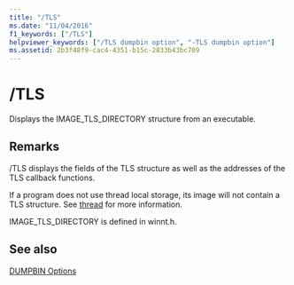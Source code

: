 ```yaml
---
title: "/TLS"
ms.date: "11/04/2016"
f1_keywords: ["/TLS"]
helpviewer_keywords: ["/TLS dumpbin option", "-TLS dumpbin option"]
ms.assetid: 2b3f48f9-cac4-4351-b15c-2833b43bc709
---
```

# /TLS

Displays the IMAGE_TLS_DIRECTORY structure from an executable.

## Remarks

/TLS displays the fields of the TLS structure as well as the addresses of the TLS callback functions.

If a program does not use thread local storage, its image will not contain a TLS structure.  See [thread](../../cpp/thread.md) for more information.

IMAGE_TLS_DIRECTORY is defined in winnt.h.

## See also

[DUMPBIN Options](dumpbin-options.md)
